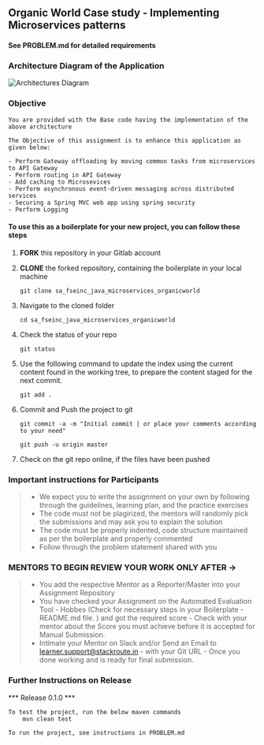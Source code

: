 ## Organic World Case study - Implementing Microservices patterns

#### See PROBLEM.md for detailed requirements

### Architecture Diagram of the Application
	
![Architectures Diagram](./architecture/OrganicWorldArchitecture_v1.1.png)
	
### Objective
    You are provided with the Base code having the implementation of the above architecture
    
	The Objective of this assignment is to enhance this application as given below:

	- Perform Gateway offloading by moving common tasks from microservices to API Gateway 
	- Perform routing in API Gateway
	- Add caching to Microsevices
	- Perform asynchronous event-driven messaging across distributed services
	- Securing a Spring MVC web app using spring security
	- Perform Logging

#### To use this as a boilerplate for your new project, you can follow these steps

1. **FORK** this repository in your Gitlab account

2. **CLONE** the forked repository, containing the boilerplate in your local machine

    `git clone sa_fseinc_java_microservices_organicworld`

3. Navigate to the cloned folder

    `cd sa_fseinc_java_microservices_organicworld`

4. Check the status of your repo 
	     
     `git status`

5. Use the following command to update the index using the current content found in the working tree, to prepare the content staged for the next commit.

     `git add .`
	 
6. Commit and Push the project to git

     `git commit -a -m "Initial commit | or place your comments according to your need"`

     `git push -u origin master`

7. Check on the git repo online, if the files have been pushed

### Important instructions for Participants
> - We expect you to write the assignment on your own by following through the guidelines, learning plan, and the practice exercises
> - The code must not be plagirized, the mentors will randomly pick the submissions and may ask you to explain the solution
> - The code must be properly indented, code structure maintained as per the boilerplate and properly commented
> - Follow through the problem statement shared with you

### MENTORS TO BEGIN REVIEW YOUR WORK ONLY AFTER ->
> - You add the respective Mentor as a Reporter/Master into your Assignment Repository
> - You have checked your Assignment on the Automated Evaluation Tool - Hobbes (Check for necessary steps in your Boilerplate - README.md file. ) and got the required score - Check with your mentor about the Score you must achieve before it is accepted for Manual Submission.
> - Intimate your Mentor on Slack and/or Send an Email to learner.support@stackroute.in - with your Git URL - Once you done working and is ready for final submission.


### Further Instructions on Release

*** Release 0.1.0 ***

    To test the project, run the below maven commands
        mvn clean test
    
    To run the project, see instructions in PROBLEM.md
